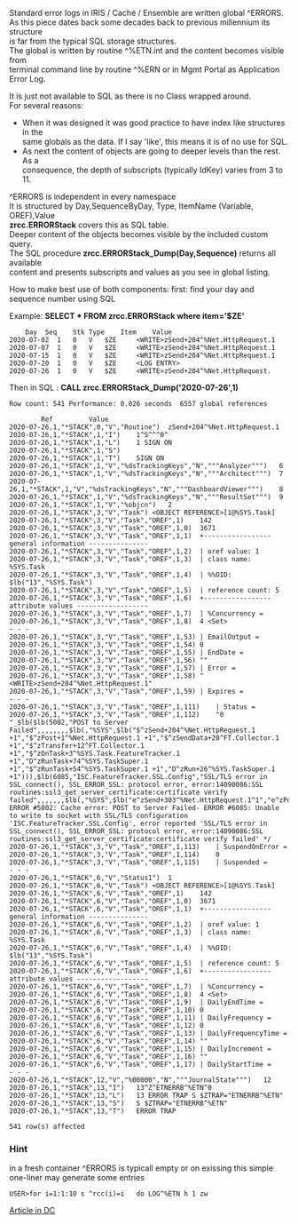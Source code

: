 
Standard error logs in IRIS / Caché / Ensemble are written global ^ERRORS.  
As this piece dates back some decades back to previous millennium its structure  
is far from the typical SQL storage structures.  
The global is written by routine ^%ETN.int and the content becomes visible from   
terminal command line by routine ^%ERN or in Mgmt Portal as Application Error Log.   

It is just not available to SQL as there is no Class wrapped around.  
For several reasons:  
- When it was designed it was good practice to have index like structures in the    
same globals as the data. If I say 'like', this means it is of no use for SQL.    
- As next the content of objects are going to deeper levels than the rest. As a    
consequence, the depth of subscripts (typically IdKey) varies from 3 to 11.  

^ERRORS is independent in every namespace    
It is  structured by Day,SequenceByDay, Type, ItemName (Variable, OREF),Value   
__zrcc.ERRORStack__  covers this as SQL table.    
Deeper content of the objects becomes visible by the included custom query.  
The SQL procedure __zrcc.ERRORStack_Dump(Day,Sequence)__ returns all available  
content and presents subscripts and values as you see in global listing.  

How to make best use of both components: 
first: find your day and sequence number using SQL

Example: __SELECT * FROM zrcc.ERRORStack where item='$ZE'__

~~~
	Day	 Seq	Stk	Type	Item	Value
2020-07-02 	1 	0 	V 	$ZE 	<WRITE>zSend+204^%Net.HttpRequest.1
2020-07-07 	1 	0 	V 	$ZE 	<WRITE>zSend+204^%Net.HttpRequest.1
2020-07-15 	1 	0 	V 	$ZE 	<WRITE>zSend+204^%Net.HttpRequest.1
2020-07-20 	1 	0 	V 	$ZE 	<LOG ENTRY>
2020-07-26 	1 	0 	V 	$ZE 	<WRITE>zSend+204^%Net.HttpRequest.
~~~
 
Then in SQL :   __CALL zrcc.ERRORStack_Dump('2020-07-26',1)__
~~~
Row count: 541 Performance: 0.026 seconds  6557 global references

		Ref			Value
2020-07-26,1,"*STACK",0,"V","Routine")	zSend+204^%Net.HttpRequest.1
2020-07-26,1,"*STACK",1,"I")	1^S^^^0^
2020-07-26,1,"*STACK",1,"L")	1 SIGN ON
2020-07-26,1,"*STACK",1,"S")	
2020-07-26,1,"*STACK",1,"T")	SIGN ON
2020-07-26,1,"*STACK",1,"V","%dsTrackingKeys","N","""Analyzer""")	6
2020-07-26,1,"*STACK",1,"V","%dsTrackingKeys","N","""Architect""")	7
2020-07-26,1,"*STACK",1,"V","%dsTrackingKeys","N","""DashboardViewer""")	8
2020-07-26,1,"*STACK",1,"V","%dsTrackingKeys","N","""ResultSet""")	9
2020-07-26,1,"*STACK",1,"V","%objcn")	2
2020-07-26,1,"*STACK",3,"V","Task")	<OBJECT REFERENCE>[1@%SYS.Task]
2020-07-26,1,"*STACK",3,"V","Task","OREF",1)	142
2020-07-26,1,"*STACK",3,"V","Task","OREF",1,0)	3671
2020-07-26,1,"*STACK",3,"V","Task","OREF",1,1)	+----------------- general information ---------------
2020-07-26,1,"*STACK",3,"V","Task","OREF",1,2)	| oref value: 1
2020-07-26,1,"*STACK",3,"V","Task","OREF",1,3)	| class name: %SYS.Task
2020-07-26,1,"*STACK",3,"V","Task","OREF",1,4)	| %%OID: $lb("13","%SYS.Task")
2020-07-26,1,"*STACK",3,"V","Task","OREF",1,5)	| reference count: 5
2020-07-26,1,"*STACK",3,"V","Task","OREF",1,6)	+----------------- attribute values ------------------
2020-07-26,1,"*STACK",3,"V","Task","OREF",1,7)	| %Concurrency =
2020-07-26,1,"*STACK",3,"V","Task","OREF",1,8)	4 <Set>
- - - 
2020-07-26,1,"*STACK",3,"V","Task","OREF",1,53)	| EmailOutput =
2020-07-26,1,"*STACK",3,"V","Task","OREF",1,54)	0
2020-07-26,1,"*STACK",3,"V","Task","OREF",1,55)	| EndDate =
2020-07-26,1,"*STACK",3,"V","Task","OREF",1,56)	""
2020-07-26,1,"*STACK",3,"V","Task","OREF",1,57)	| Error =
2020-07-26,1,"*STACK",3,"V","Task","OREF",1,58)	"<WRITE>zSend+204^%Net.HttpRequest.1"
2020-07-26,1,"*STACK",3,"V","Task","OREF",1,59)	| Expires =
- - -
2020-07-26,1,"*STACK",3,"V","Task","OREF",1,111)	| Status =
2020-07-26,1,"*STACK",3,"V","Task","OREF",1,112)	"0 "_$lb($lb(5002,"POST to Server Failed",,,,,,,,$lb(,"%SYS",$lb("$^zSend+204^%Net.HttpRequest.1 +1","$^zPost+1^%Net.HttpRequest.1 +1","$^zSendData+20^FT.Collector.1 +1","$^zTransfer+12^FT.Collector.1 +1","$^zOnTask+3^%SYS.Task.FeatureTracker.1 +1","D^zRunTask+74^%SYS.TaskSuper.1 +1","$^zRunTask+54^%SYS.TaskSuper.1 +1","D^zRun+26^%SYS.TaskSuper.1 +1"))),$lb(6085,"ISC.FeatureTracker.SSL.Config","SSL/TLS error in SSL_connect(), SSL_ERROR_SSL: protocol error, error:14090086:SSL routines:ssl3_get_server_certificate:certificate verify failed",,,,,,,$lb(,"%SYS",$lb("e^zSend+303^%Net.HttpRequest.1^1","e^zPost+1^%Net.HttpRequest.1^1","e^zSendData+20^FT.Collector.1^1","e^zTransfer+12^FT.Collector.1^1","e^zOnTask+3^%SYS.Task.FeatureTracker.1^1","e^zRunTask+74^%SYS.TaskSuper.1^1","d^zRunTask+54^%SYS.TaskSuper.1^1","e^zRun+26^%SYS.TaskSuper.1^1","d^^^0"))))/* ERROR #5002: Cache error: POST to Server Failed- ERROR #6085: Unable to write to socket with SSL/TLS configuration 'ISC.FeatureTracker.SSL.Config', error reported 'SSL/TLS error in SSL_connect(), SSL_ERROR_SSL: protocol error, error:14090086:SSL routines:ssl3_get_server_certificate:certificate verify failed' */
2020-07-26,1,"*STACK",3,"V","Task","OREF",1,113)	| SuspendOnError =
2020-07-26,1,"*STACK",3,"V","Task","OREF",1,114)	0
2020-07-26,1,"*STACK",3,"V","Task","OREF",1,115)	| Suspended =
- - -
2020-07-26,1,"*STACK",6,"V","Status1")	1
2020-07-26,1,"*STACK",6,"V","Task")	<OBJECT REFERENCE>[1@%SYS.Task]
2020-07-26,1,"*STACK",6,"V","Task","OREF",1)	142
2020-07-26,1,"*STACK",6,"V","Task","OREF",1,0)	3671
2020-07-26,1,"*STACK",6,"V","Task","OREF",1,1)	+----------------- general information ---------------
2020-07-26,1,"*STACK",6,"V","Task","OREF",1,2)	| oref value: 1
2020-07-26,1,"*STACK",6,"V","Task","OREF",1,3)	| class name: %SYS.Task
2020-07-26,1,"*STACK",6,"V","Task","OREF",1,4)	| %%OID: $lb("13","%SYS.Task")
2020-07-26,1,"*STACK",6,"V","Task","OREF",1,5)	| reference count: 5
2020-07-26,1,"*STACK",6,"V","Task","OREF",1,6)	+----------------- attribute values ------------------
2020-07-26,1,"*STACK",6,"V","Task","OREF",1,7)	| %Concurrency =
2020-07-26,1,"*STACK",6,"V","Task","OREF",1,8)	4 <Set>
2020-07-26,1,"*STACK",6,"V","Task","OREF",1,9)	| DailyEndTime =
2020-07-26,1,"*STACK",6,"V","Task","OREF",1,10)	0
2020-07-26,1,"*STACK",6,"V","Task","OREF",1,11)	| DailyFrequency =
2020-07-26,1,"*STACK",6,"V","Task","OREF",1,12)	0
2020-07-26,1,"*STACK",6,"V","Task","OREF",1,13)	| DailyFrequencyTime =
2020-07-26,1,"*STACK",6,"V","Task","OREF",1,14)	""
2020-07-26,1,"*STACK",6,"V","Task","OREF",1,15)	| DailyIncrement =
2020-07-26,1,"*STACK",6,"V","Task","OREF",1,16)	""
2020-07-26,1,"*STACK",6,"V","Task","OREF",1,17)	| DailyStartTime =
- - - 
2020-07-26,1,"*STACK",12,"V","%00000","N","""JournalState""")	12
2020-07-26,1,"*STACK",13,"I")	13^Z^ETNERRB^%ETN^0
2020-07-26,1,"*STACK",13,"L")	13 ERROR TRAP S $ZTRAP="ETNERRB^%ETN"
2020-07-26,1,"*STACK",13,"S")	S $ZTRAP="ETNERRB^%ETN"
2020-07-26,1,"*STACK",13,"T")	ERROR TRAP

541 row(s) affected
~~~

### Hint
in a fresh container ^ERRORS is typicall empty or on exissing
this simple one-liner may generate some entries
```
USER>for i=1:1:10 s ^rcc(i)=i   do LOG^%ETN h 1 zw
```

[Article in DC](https://community.intersystems.com/post/sql-error-global)   
